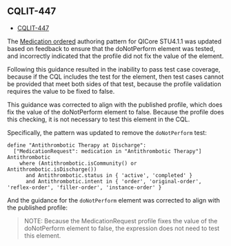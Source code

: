 ## CQLIT-447

* [CQLIT-447](https://oncprojectracking.healthit.gov/support/browse/CQLIT-447)

The [Medication ordered](https://github.com/cqframework/CQL-Formatting-and-Usage-Wiki/wiki/Authoring-Patterns---QICore-v4.1.1#medication-ordered) authoring pattern for QICore STU4.1.1 was updated based on feedback to ensure that the doNotPerform element was tested, and incorrectly indicated that the profile did not fix the value of the element.

Following this guidance resulted in the inability to pass test case coverage, because if the CQL includes the test for the element, then test cases cannot be provided that meet both sides of that test, because the profile validation requires the value to be fixed to false.

This guidance was corrected to align with the published profile, which does fix the value of the doNotPerform element to false. Because the profile does this checking, it is not necessary to test this element in the CQL.

Specifically, the pattern was updated to remove the `doNotPerform` test:

```cql
define "Antithrombotic Therapy at Discharge":
  ["MedicationRequest": medication in "Antithrombotic Therapy"] Antithrombotic
    where (Antithrombotic.isCommunity() or Antithrombotic.isDischarge())
      and Antithrombotic.status in { 'active', 'completed' }
      and Antithrombotic.intent in { 'order', 'original-order', 'reflex-order', 'filler-order', 'instance-order' }
```

And the guidance for the `doNotPerform` element was corrected to align with the published profile:

> NOTE: Because the MedicationRequest profile fixes the value of the doNotPerform element to false, the expression does not need to test this element.

